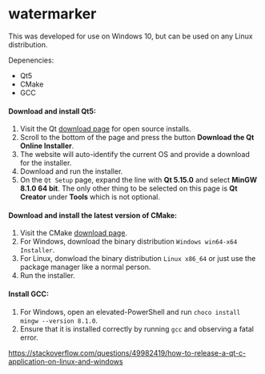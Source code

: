 # watermarker
This was developed for use on Windows 10, but can be used on any Linux distribution.

Depenencies:
- Qt5
- CMake
- GCC

#### Download and install Qt5:
1. Visit the Qt [download page](https://www.qt.io/download-open-source?hsCtaTracking=9f6a2170-a938-42df-a8e2-a9f0b1d6cdce%7C6cb0de4f-9bb5-4778-ab02-bfb62735f3e5) for open source installs.
2. Scroll to the bottom of the page and press the button **Download the Qt Online Installer**.
3. The website will auto-identify the current OS and provide a download for the installer.
4. Download and run the installer.
5. On the `Qt Setup` page, expand the line with **Qt 5.15.0** and select **MinGW 8.1.0 64 bit**. The only other thing to be selected on this page is **Qt Creator** under **Tools** which is not optional.

#### Download and install the latest version of CMake:
1. Visit the CMake [download page](https://cmake.org/download/).
2. For Windows, download the binary distribution `Windows win64-x64 Installer`.
3. For Linux, donwload the binary distribution `Linux x86_64` or just use the package manager like a normal person.
4. Run the installer.

#### Install GCC:
1. For Windows, open an elevated-PowerShell and run ```choco install mingw --version 8.1.0```.
2. Ensure that it is installed correctly by running ```gcc``` and observing a fatal error.

https://stackoverflow.com/questions/49982419/how-to-release-a-qt-c-application-on-linux-and-windows
